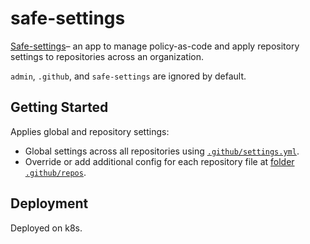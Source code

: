 # safe-settings

[Safe-settings](https://github.com/github/safe-settings)– an app to manage
policy-as-code and apply repository settings to repositories across an
organization.

`admin`, `.github`, and `safe-settings` are ignored by default.

## Getting Started

Applies global and repository settings:

- Global settings across all repositories using
  [`.github/settings.yml`](../../.github/settings.yml).
- Override or add additional config for each repository file at [folder
  `.github/repos`](../../.github/repos/).

## Deployment

Deployed on k8s.
